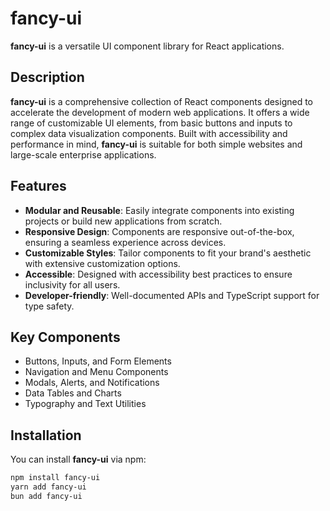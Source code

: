 # fancy-ui

**fancy-ui** is a versatile UI component library for React applications.

## Description

**fancy-ui** is a comprehensive collection of React components designed to accelerate the development of modern web applications. It offers a wide range of customizable UI elements, from basic buttons and inputs to complex data visualization components. Built with accessibility and performance in mind, **fancy-ui** is suitable for both simple websites and large-scale enterprise applications.

## Features

- **Modular and Reusable**: Easily integrate components into existing projects or build new applications from scratch.
- **Responsive Design**: Components are responsive out-of-the-box, ensuring a seamless experience across devices.
- **Customizable Styles**: Tailor components to fit your brand's aesthetic with extensive customization options.
- **Accessible**: Designed with accessibility best practices to ensure inclusivity for all users.
- **Developer-friendly**: Well-documented APIs and TypeScript support for type safety.

## Key Components

- Buttons, Inputs, and Form Elements
- Navigation and Menu Components
- Modals, Alerts, and Notifications
- Data Tables and Charts
- Typography and Text Utilities

## Installation

You can install **fancy-ui** via npm:

```bash
npm install fancy-ui
yarn add fancy-ui
bun add fancy-ui
```

